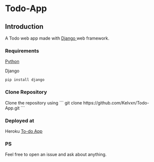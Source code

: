 # Todo-App
<h2> Introduction </h2>
A Todo web app made with <a href="djangoproject.com"> Django </a> web framework.

<h3> Requirements </h3>
<a href="python.org"> Python </a>

Django
```
pip install django
```

<h3> Clone Repository </h3>
Clone the repository using
```
git clone https://github.com/Kelvxn/Todo-App.git
```

<h3> Deployed at </h3>
Heroku <a href="klvn-todo.herokuapp.com"> To-do App </a>

<h3> PS </h3>
Feel free to open an issue and ask about anything.
